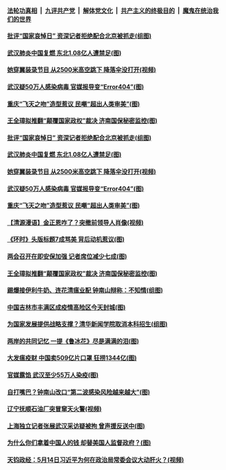

####  [法轮功真相](../../../../basic/blob/master/README.md?t=05192031) &nbsp;|&nbsp; [九评共产党](../../../../9ping.md/blob/master/README.md?t=05192031) &nbsp;|&nbsp; [解体党文化](../../../../jtdwh.md/blob/master/README.md?t=05192031)  &nbsp;|&nbsp; [共产主义的终极目的](../../../../gczydzjmd.md/blob/master/README.md?t=05192031) &nbsp;|&nbsp; [魔鬼在统治我们的世界](../../../../mgztzwmdsj.md/blob/master/README.md?t=05192031) 

#### [批评“国家哀悼日” 资深记者拒绝配合北京被抓走(组图)](../pages/p1/933718.md?t=05192031) 

#### [武汉肺炎中国复燃 东北1.08亿人遭禁足(图)](../pages/p1/933712.md?t=05192031) 

#### [她穿翼装录节目 从2500米高空跳下 降落伞没打开(视频)](../pages/p1/933708.md?t=05192031) 

#### [武汉疑50万人感染病毒 官媒报导变“Error404”(图)](../pages/p1/933673.md?t=05192031) 

#### [重庆“飞天之吻”造型惹议 民嘲“超出人类审美”(图)](../pages/p1/933685.md?t=05192031) 

#### [王全璋拟推翻“颠覆国家政权”裁决 济南国保秘密监控(图)](../pages/p1/933621.md?t=05192031) 

#### [批评“国家哀悼日” 资深记者拒绝配合北京被抓走(组图)](../pages/p1/933718.md?t=05192031) 

#### [武汉肺炎中国复燃 东北1.08亿人遭禁足(图)](../pages/p1/933712.md?t=05192031) 

#### [她穿翼装录节目 从2500米高空跳下 降落伞没打开(视频)](../pages/p1/933708.md?t=05192031) 

#### [武汉疑50万人感染病毒 官媒报导变“Error404”(图)](../pages/p1/933673.md?t=05192031) 

#### [重庆“飞天之吻”造型惹议 民嘲“超出人类审美”(图)](../pages/p1/933685.md?t=05192031) 

#### [【清源漫语】金正恩咋了？突撤前领导人肖像(视频)](../pages/p1/933636.md?t=05192031) 

#### [《环时》头版标题7成骂美 背后动机惹议(图)](../pages/p1/933669.md?t=05192031) 

#### [两会召开在即安保加强 记者席位减少七成(图)](../pages/p1/933632.md?t=05192031) 

#### [王全璋拟推翻“颠覆国家政权”裁决 济南国保秘密监控(图)](../pages/p1/933621.md?t=05192031) 

#### [踢爆接伊利牛奶、连花清瘟业配 钟南山辩称：不知情(组图)](../pages/p1/933572.md?t=05192031) 

#### [中国吉林市丰满区成疫情高险区今天封城(图)](../pages/p1/933557.md?t=05192031) 

#### [为国家发展提供战略支撑？清华新闻学院取消本科招生(组图)](../pages/p1/933564.md?t=05192031) 

#### [两岸的共同记忆 一提《鲁冰花》尽是满满的泪(图)](../pages/p1/933563.md?t=05192031) 

#### [大发瘟疫财 中国卖509亿片口罩 狂捞1344亿(图)](../pages/p1/933561.md?t=05192031) 

#### [官媒露馅 武汉至少55万人染疫(图)](../pages/p1/933552.md?t=05192031) 

#### [自打嘴巴？钟南山改口“第二波感染风险越来越大”(图)](../pages/p1/933514.md?t=05192031) 

#### [辽宁抚顺石油厂突冒窜天火警(视频)](../pages/p1/933509.md?t=05192031) 

#### [上海独立记者张展武汉采访疑被拘 曾声援反送中(图)](../pages/p1/933497.md?t=05192031) 

#### [为什么你们拿着中国人的钱 却替美国人监督政府？(图)](../pages/p1/933499.md?t=05192031) 

#### [天钧政经：5月14日习近平为何在政治局常委会议大动肝火？(视频)](../pages/p1/933478.md?t=05192031) 

